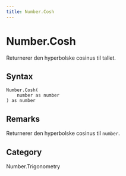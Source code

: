 ```yaml
---
title: Number.Cosh
---
```


# Number.Cosh


Returnerer den hyperbolske cosinus til tallet.


## Syntax

```powerquery
Number.Cosh(
    number as number
) as number
```


## Remarks

Returnerer den hyperbolske cosinus til <code>number</code>.



## Category
Number.Trigonometry
